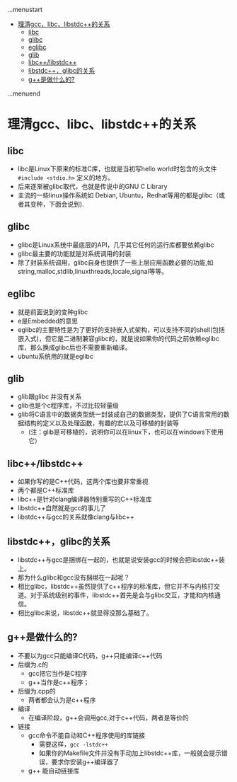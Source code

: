 ...menustart

- [理清gcc、libc、libstdc++的关系](#441e557a97e06dfaa2e6aeb7e6bfe8f7)
    - [libc](#e5823ba08cf6f8acc6662017ec572078)
    - [glibc](#0ded6244fb02e7fb8db8e873d25656c5)
    - [eglibc](#d99c3fe41c18c77615321392436de25b)
    - [glib](#380e406ab5ba1b6659ea00c4513cfc13)
    - [libc++/libstdc++](#c5cd131cf241c09f42050abdfc0fe15c)
    - [libstdc++，glibc的关系](#4769de7975850859f943d6ec1e83df57)
    - [g++是做什么的?](#e91bd64c7c0b2d24fbed4ed80f3d42f8)

...menuend


<h2 id="441e557a97e06dfaa2e6aeb7e6bfe8f7"></h2>


# 理清gcc、libc、libstdc++的关系

<h2 id="e5823ba08cf6f8acc6662017ec572078"></h2>


## libc

 - libc是Linux下原来的标准C库，也就是当初写hello world时包含的头文件`#include <stdio.h>` 定义的地方。
 - 后来逐渐被glibc取代，也就是传说中的GNU C Library
 - 主流的一些linux操作系统如 Debian, Ubuntu，Redhat等用的都是glibc（或者其变种，下面会说到).

<h2 id="0ded6244fb02e7fb8db8e873d25656c5"></h2>


## glibc

 - glibc是Linux系统中最底层的API，几乎其它任何的运行库都要依赖glibc
 - glibc最主要的功能就是对系统调用的封装
 - 除了封装系统调用，glibc自身也提供了一些上层应用函数必要的功能,如string,malloc,stdlib,linuxthreads,locale,signal等等。

<h2 id="d99c3fe41c18c77615321392436de25b"></h2>


## eglibc

 - 就是前面说到的变种glibc
 - e是Embedded的意思 
 - eglibc的主要特性是为了更好的支持嵌入式架构，可以支持不同的shell(包括嵌入式)，但它是二进制兼容glibc的，就是说如果你的代码之前依赖eglibc库，那么换成glibc后也不需要重新编译。
 - ubuntu系统用的就是eglibc

<h2 id="380e406ab5ba1b6659ea00c4513cfc13"></h2>


## glib

 - glib跟glibc 并没有关系
 - glib也是个c程序库，不过比较轻量级
 - glib将C语言中的数据类型统一封装成自己的数据类型，提供了C语言常用的数据结构的定义以及处理函数，有趣的宏以及可移植的封装等
    - (注：glib是可移植的，说明你可以在linux下，也可以在windows下使用它）

<h2 id="c5cd131cf241c09f42050abdfc0fe15c"></h2>


## libc++/libstdc++

 - 如果你写的是C++代码，这两个库也要非常重视
 - 两个都是C++标准库
 - libc++是针对clang编译器特别重写的C++标准库
 - libstdc++自然就是gcc的事儿了 
 - libstdc++与gcc的关系就像clang与libc++

<h2 id="4769de7975850859f943d6ec1e83df57"></h2>


## libstdc++，glibc的关系

 - libstdc++与gcc是捆绑在一起的，也就是说安装gcc的时候会把libstdc++装上。 
 - 那为什么glibc和gcc没有捆绑在一起呢？
 - 相比glibc，libstdc++虽然提供了c++程序的标准库，但它并不与内核打交道。对于系统级别的事件，libstdc++首先是会与glibc交互，才能和内核通信。
 - 相比glibc来说，libstdc++就显得没那么基础了。
 
<h2 id="e91bd64c7c0b2d24fbed4ed80f3d42f8"></h2>


## g++是做什么的? 

 - 不要以为gcc只能编译C代码，g++只能编译c++代码
 - 后缀为.c的
    - gcc把它当作是C程序
    - g++当作是c++程序；
 - 后缀为.cpp的
    - 两者都会认为是c++程序 
 - 编译
    - 在编译阶段，g++会调用gcc,对于c++代码，两者是等价的
 - 链接
    - gcc命令不能自动和C++程序使用的库链接
        - 需要这样，`gcc -lstdc++`
        - 如果你的Makefile文件并没有手动加上libstdc++库，一般就会提示错误，要求你安装g++编译器了
    - g++ 能自动链接库



